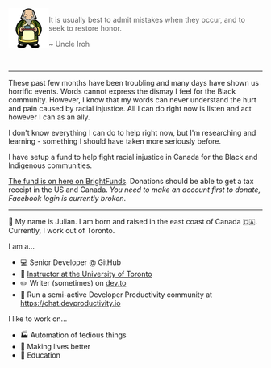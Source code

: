 <!--START_SECTION:iroh-->
<img height="80" align="left" src="https://raw.githubusercontent.com/jules2689/jules2689/master/iroh.png">
  
  > It is usually best to admit mistakes when they occur, and to seek to restore honor.
  >
  > ~ Uncle Iroh
<!--END_SECTION:iroh-->

<br>

---

These past few months have been troubling and many days have shown us horrific events. Words cannot express the dismay I feel for the Black community. However, I know that my words can never understand the hurt and pain caused by racial injustice. All I can do right now is listen and act however I can as an ally.

I don't know everything I can do to help right now, but I'm researching and learning - something I should have taken more seriously before.

I have setup a fund to help fight racial injustice in Canada for the Black and Indigenous communities.

[The fund is on here on BrightFunds](https://www.brightfunds.org/funds/canada-black-and-indigenous-community-fund). Donations should be able to get a tax receipt in the US and Canada. *You need to make an account first to donate, Facebook login is currently broken*.

---

:wave: My name is Julian.
I am born and raised in the east coast of Canada :canada:. Currently, I work out of Toronto.

I am a...
- :computer: Senior Developer @ GitHub
- :school: [Instructor at the University of Toronto](https://dcsil.github.io/CSC491/)
- :pencil2: Writer (sometimes) on [dev.to](https://dev.to/jules2689/)
- :email: Run a semi-active Developer Productivity community at https://chat.devproductivity.io

I like to work on...
- :factory: Automation of tedious things
- :gift_heart: Making lives better
- :pencil: Education
